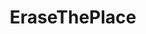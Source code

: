 ---
title: EraseThePlace
crosslinks:
- place
- NoColoreds
- WhiteRights
- GreenLattice
- AmericanFlaginPlace
---